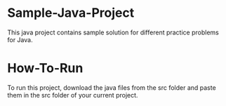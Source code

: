 # Sample-Java-Project

This java project contains sample solution for different practice problems for Java.

# How-To-Run

To run this project, download the java files from the src folder and paste them in the src folder of your current project.
